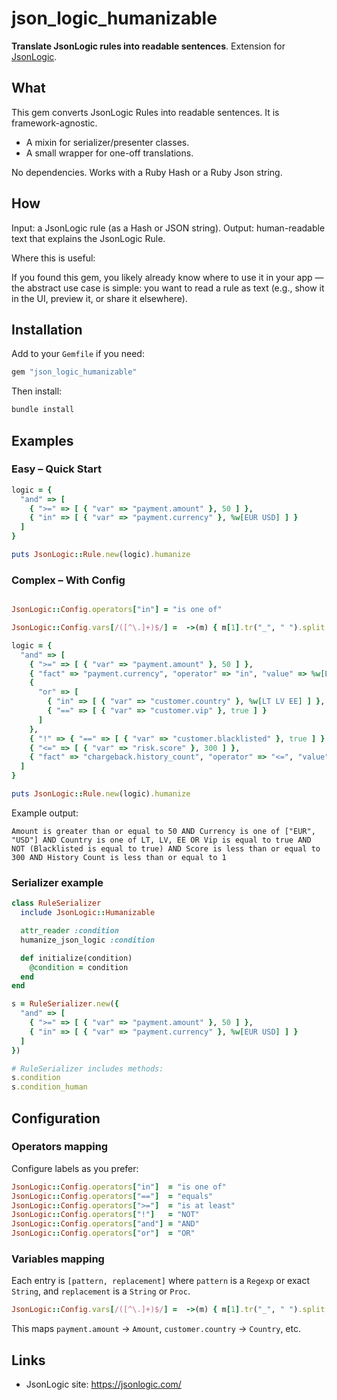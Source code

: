 

# json_logic_humanizable

**Translate JsonLogic rules into readable sentences**. Extension for [JsonLogic](https://jsonlogic.com/).


## What

This gem converts JsonLogic Rules into readable sentences. It is framework-agnostic.
- A mixin for serializer/presenter classes.
- A small wrapper for one-off translations.

No dependencies. Works with a Ruby Hash or a Ruby Json string.

## How

Input: a JsonLogic rule (as a Hash or JSON string).
Output: human-readable text that explains the JsonLogic Rule.

Where this is useful:

If you found this gem, you likely already know where to use it in your app — the abstract use case is simple: you want to read a rule as text (e.g., show it in the UI, preview it, or share it elsewhere).

## Installation

Add to your `Gemfile` if you need:

```ruby
gem "json_logic_humanizable"
```

Then install:

```bash
bundle install
```

## Examples


### Easy – Quick Start
```ruby
logic = {
  "and" => [
    { ">=" => [ { "var" => "payment.amount" }, 50 ] },
    { "in" => [ { "var" => "payment.currency" }, %w[EUR USD] ] }
  ]
}

puts JsonLogic::Rule.new(logic).humanize
```

### Complex – With Config

```ruby

JsonLogic::Config.operators["in"] = "is one of"

JsonLogic::Config.vars[/([^\.]+)$/] =  ->(m) { m[1].tr("_", " ").split.map(&:capitalize).join(" ") }

logic = {
  "and" => [
    { ">=" => [ { "var" => "payment.amount" }, 50 ] },
    { "fact" => "payment.currency", "operator" => "in", "value" => %w[EUR USD] },
    {
      "or" => [
        { "in" => [ { "var" => "customer.country" }, %w[LT LV EE] ] },
        { "==" => [ { "var" => "customer.vip" }, true ] }
      ]
    },
    { "!" => { "==" => [ { "var" => "customer.blacklisted" }, true ] } },
    { "<=" => [ { "var" => "risk.score" }, 300 ] },
    { "fact" => "chargeback.history_count", "operator" => "<=", "value" => 1 }
  ]
}

puts JsonLogic::Rule.new(logic).humanize
```

Example output:
```
Amount is greater than or equal to 50 AND Currency is one of ["EUR", "USD"] AND Country is one of LT, LV, EE OR Vip is equal to true AND NOT (Blacklisted is equal to true) AND Score is less than or equal to 300 AND History Count is less than or equal to 1
```

### Serializer example

```ruby
class RuleSerializer
  include JsonLogic::Humanizable

  attr_reader :condition
  humanize_json_logic :condition

  def initialize(condition)
    @condition = condition
  end
end

s = RuleSerializer.new({
  "and" => [
    { ">=" => [ { "var" => "payment.amount" }, 50 ] },
    { "in" => [ { "var" => "payment.currency" }, %w[EUR USD] ] }
  ]
})

# RuleSerializer includes methods:
s.condition
s.condition_human
```

## Configuration

### Operators mapping

Configure labels as you prefer:

```ruby
JsonLogic::Config.operators["in"]  = "is one of"
JsonLogic::Config.operators["=="]  = "equals"
JsonLogic::Config.operators[">="]  = "is at least"
JsonLogic::Config.operators["!"]   = "NOT"
JsonLogic::Config.operators["and"] = "AND"
JsonLogic::Config.operators["or"]  = "OR"
```

### Variables mapping

Each entry is `[pattern, replacement]` where `pattern` is a `Regexp` or exact `String`, and `replacement` is a `String` or `Proc`.

```ruby
JsonLogic::Config.vars[/([^\.]+)$/] =  ->(m) { m[1].tr("_", " ").split.map(&:capitalize).join(" ") }
```

This maps `payment.amount` → `Amount`, `customer.country` → `Country`, etc.

## Links

- JsonLogic site: https://jsonlogic.com/
